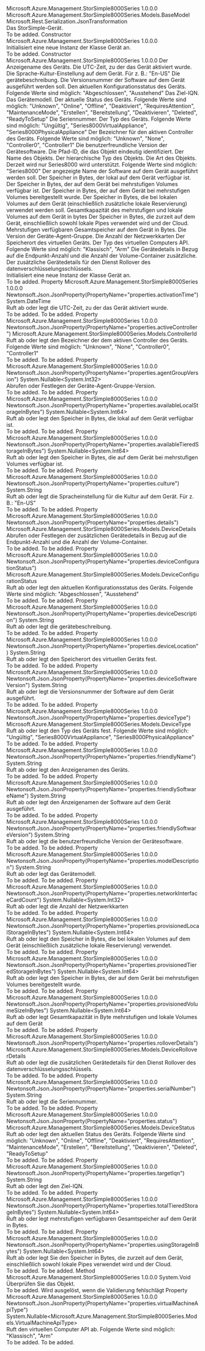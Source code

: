 <Type Name="Device" FullName="Microsoft.Azure.Management.StorSimple8000Series.Models.Device">
  <TypeSignature Language="C#" Value="public class Device : Microsoft.Azure.Management.StorSimple8000Series.Models.BaseModel" />
  <TypeSignature Language="ILAsm" Value=".class public auto ansi beforefieldinit Device extends Microsoft.Azure.Management.StorSimple8000Series.Models.BaseModel" />
  <TypeSignature Language="DocId" Value="T:Microsoft.Azure.Management.StorSimple8000Series.Models.Device" />
  <TypeSignature Language="VB.NET" Value="Public Class Device&#xA;Inherits BaseModel" />
  <TypeSignature Language="F#" Value="type Device = class&#xA;    inherit BaseModel" />
  <AssemblyInfo>
    <AssemblyName>Microsoft.Azure.Management.StorSimple8000Series</AssemblyName>
    <AssemblyVersion>1.0.0.0</AssemblyVersion>
  </AssemblyInfo>
  <Base>
    <BaseTypeName>Microsoft.Azure.Management.StorSimple8000Series.Models.BaseModel</BaseTypeName>
  </Base>
  <Interfaces />
  <Attributes>
    <Attribute>
      <AttributeName>Microsoft.Rest.Serialization.JsonTransformation</AttributeName>
    </Attribute>
  </Attributes>
  <Docs>
    <summary>
            Das StorSimple-Gerät.
            </summary>
    <remarks>To be added.</remarks>
  </Docs>
  <Members>
    <Member MemberName=".ctor">
      <MemberSignature Language="C#" Value="public Device ();" />
      <MemberSignature Language="ILAsm" Value=".method public hidebysig specialname rtspecialname instance void .ctor() cil managed" />
      <MemberSignature Language="DocId" Value="M:Microsoft.Azure.Management.StorSimple8000Series.Models.Device.#ctor" />
      <MemberSignature Language="VB.NET" Value="Public Sub New ()" />
      <MemberType>Constructor</MemberType>
      <AssemblyInfo>
        <AssemblyName>Microsoft.Azure.Management.StorSimple8000Series</AssemblyName>
        <AssemblyVersion>1.0.0.0</AssemblyVersion>
      </AssemblyInfo>
      <Parameters />
      <Docs>
        <summary>
            Initialisiert eine neue Instanz der Klasse Gerät an.
            </summary>
        <remarks>To be added.</remarks>
      </Docs>
    </Member>
    <Member MemberName=".ctor">
      <MemberSignature Language="C#" Value="public Device (string friendlyName, DateTime activationTime, string culture, string deviceDescription, string deviceSoftwareVersion, Microsoft.Azure.Management.StorSimple8000Series.Models.DeviceConfigurationStatus deviceConfigurationStatus, string targetIqn, string modelDescription, Microsoft.Azure.Management.StorSimple8000Series.Models.DeviceStatus status, string serialNumber, Microsoft.Azure.Management.StorSimple8000Series.Models.DeviceType deviceType, Microsoft.Azure.Management.StorSimple8000Series.Models.ControllerId activeController, string friendlySoftwareVersion, string id = null, string name = null, string type = null, Nullable&lt;Microsoft.Azure.Management.StorSimple8000Series.Models.Kind&gt; kind = null, string friendlySoftwareName = null, Nullable&lt;long&gt; availableLocalStorageInBytes = null, Nullable&lt;long&gt; availableTieredStorageInBytes = null, Nullable&lt;long&gt; provisionedTieredStorageInBytes = null, Nullable&lt;long&gt; provisionedLocalStorageInBytes = null, Nullable&lt;long&gt; provisionedVolumeSizeInBytes = null, Nullable&lt;long&gt; usingStorageInBytes = null, Nullable&lt;long&gt; totalTieredStorageInBytes = null, Nullable&lt;int&gt; agentGroupVersion = null, Nullable&lt;int&gt; networkInterfaceCardCount = null, string deviceLocation = null, Nullable&lt;Microsoft.Azure.Management.StorSimple8000Series.Models.VirtualMachineApiType&gt; virtualMachineApiType = null, Microsoft.Azure.Management.StorSimple8000Series.Models.DeviceDetails details = null, Microsoft.Azure.Management.StorSimple8000Series.Models.DeviceRolloverDetails rolloverDetails = null);" />
      <MemberSignature Language="ILAsm" Value=".method public hidebysig specialname rtspecialname instance void .ctor(string friendlyName, valuetype System.DateTime activationTime, string culture, string deviceDescription, string deviceSoftwareVersion, valuetype Microsoft.Azure.Management.StorSimple8000Series.Models.DeviceConfigurationStatus deviceConfigurationStatus, string targetIqn, string modelDescription, valuetype Microsoft.Azure.Management.StorSimple8000Series.Models.DeviceStatus status, string serialNumber, valuetype Microsoft.Azure.Management.StorSimple8000Series.Models.DeviceType deviceType, valuetype Microsoft.Azure.Management.StorSimple8000Series.Models.ControllerId activeController, string friendlySoftwareVersion, string id, string name, string type, valuetype System.Nullable`1&lt;valuetype Microsoft.Azure.Management.StorSimple8000Series.Models.Kind&gt; kind, string friendlySoftwareName, valuetype System.Nullable`1&lt;int64&gt; availableLocalStorageInBytes, valuetype System.Nullable`1&lt;int64&gt; availableTieredStorageInBytes, valuetype System.Nullable`1&lt;int64&gt; provisionedTieredStorageInBytes, valuetype System.Nullable`1&lt;int64&gt; provisionedLocalStorageInBytes, valuetype System.Nullable`1&lt;int64&gt; provisionedVolumeSizeInBytes, valuetype System.Nullable`1&lt;int64&gt; usingStorageInBytes, valuetype System.Nullable`1&lt;int64&gt; totalTieredStorageInBytes, valuetype System.Nullable`1&lt;int32&gt; agentGroupVersion, valuetype System.Nullable`1&lt;int32&gt; networkInterfaceCardCount, string deviceLocation, valuetype System.Nullable`1&lt;valuetype Microsoft.Azure.Management.StorSimple8000Series.Models.VirtualMachineApiType&gt; virtualMachineApiType, class Microsoft.Azure.Management.StorSimple8000Series.Models.DeviceDetails details, class Microsoft.Azure.Management.StorSimple8000Series.Models.DeviceRolloverDetails rolloverDetails) cil managed" />
      <MemberSignature Language="DocId" Value="M:Microsoft.Azure.Management.StorSimple8000Series.Models.Device.#ctor(System.String,System.DateTime,System.String,System.String,System.String,Microsoft.Azure.Management.StorSimple8000Series.Models.DeviceConfigurationStatus,System.String,System.String,Microsoft.Azure.Management.StorSimple8000Series.Models.DeviceStatus,System.String,Microsoft.Azure.Management.StorSimple8000Series.Models.DeviceType,Microsoft.Azure.Management.StorSimple8000Series.Models.ControllerId,System.String,System.String,System.String,System.String,System.Nullable{Microsoft.Azure.Management.StorSimple8000Series.Models.Kind},System.String,System.Nullable{System.Int64},System.Nullable{System.Int64},System.Nullable{System.Int64},System.Nullable{System.Int64},System.Nullable{System.Int64},System.Nullable{System.Int64},System.Nullable{System.Int64},System.Nullable{System.Int32},System.Nullable{System.Int32},System.String,System.Nullable{Microsoft.Azure.Management.StorSimple8000Series.Models.VirtualMachineApiType},Microsoft.Azure.Management.StorSimple8000Series.Models.DeviceDetails,Microsoft.Azure.Management.StorSimple8000Series.Models.DeviceRolloverDetails)" />
      <MemberSignature Language="F#" Value="new Microsoft.Azure.Management.StorSimple8000Series.Models.Device : string * DateTime * string * string * string * Microsoft.Azure.Management.StorSimple8000Series.Models.DeviceConfigurationStatus * string * string * Microsoft.Azure.Management.StorSimple8000Series.Models.DeviceStatus * string * Microsoft.Azure.Management.StorSimple8000Series.Models.DeviceType * Microsoft.Azure.Management.StorSimple8000Series.Models.ControllerId * string * string * string * string * Nullable&lt;Microsoft.Azure.Management.StorSimple8000Series.Models.Kind&gt; * string * Nullable&lt;int64&gt; * Nullable&lt;int64&gt; * Nullable&lt;int64&gt; * Nullable&lt;int64&gt; * Nullable&lt;int64&gt; * Nullable&lt;int64&gt; * Nullable&lt;int64&gt; * Nullable&lt;int&gt; * Nullable&lt;int&gt; * string * Nullable&lt;Microsoft.Azure.Management.StorSimple8000Series.Models.VirtualMachineApiType&gt; * Microsoft.Azure.Management.StorSimple8000Series.Models.DeviceDetails * Microsoft.Azure.Management.StorSimple8000Series.Models.DeviceRolloverDetails -&gt; Microsoft.Azure.Management.StorSimple8000Series.Models.Device" Usage="new Microsoft.Azure.Management.StorSimple8000Series.Models.Device (friendlyName, activationTime, culture, deviceDescription, deviceSoftwareVersion, deviceConfigurationStatus, targetIqn, modelDescription, status, serialNumber, deviceType, activeController, friendlySoftwareVersion, id, name, type, kind, friendlySoftwareName, availableLocalStorageInBytes, availableTieredStorageInBytes, provisionedTieredStorageInBytes, provisionedLocalStorageInBytes, provisionedVolumeSizeInBytes, usingStorageInBytes, totalTieredStorageInBytes, agentGroupVersion, networkInterfaceCardCount, deviceLocation, virtualMachineApiType, details, rolloverDetails)" />
      <MemberType>Constructor</MemberType>
      <AssemblyInfo>
        <AssemblyName>Microsoft.Azure.Management.StorSimple8000Series</AssemblyName>
        <AssemblyVersion>1.0.0.0</AssemblyVersion>
      </AssemblyInfo>
      <Parameters>
        <Parameter Name="friendlyName" Type="System.String" />
        <Parameter Name="activationTime" Type="System.DateTime" />
        <Parameter Name="culture" Type="System.String" />
        <Parameter Name="deviceDescription" Type="System.String" />
        <Parameter Name="deviceSoftwareVersion" Type="System.String" />
        <Parameter Name="deviceConfigurationStatus" Type="Microsoft.Azure.Management.StorSimple8000Series.Models.DeviceConfigurationStatus" />
        <Parameter Name="targetIqn" Type="System.String" />
        <Parameter Name="modelDescription" Type="System.String" />
        <Parameter Name="status" Type="Microsoft.Azure.Management.StorSimple8000Series.Models.DeviceStatus" />
        <Parameter Name="serialNumber" Type="System.String" />
        <Parameter Name="deviceType" Type="Microsoft.Azure.Management.StorSimple8000Series.Models.DeviceType" />
        <Parameter Name="activeController" Type="Microsoft.Azure.Management.StorSimple8000Series.Models.ControllerId" />
        <Parameter Name="friendlySoftwareVersion" Type="System.String" />
        <Parameter Name="id" Type="System.String" />
        <Parameter Name="name" Type="System.String" />
        <Parameter Name="type" Type="System.String" />
        <Parameter Name="kind" Type="System.Nullable&lt;Microsoft.Azure.Management.StorSimple8000Series.Models.Kind&gt;" />
        <Parameter Name="friendlySoftwareName" Type="System.String" />
        <Parameter Name="availableLocalStorageInBytes" Type="System.Nullable&lt;System.Int64&gt;" />
        <Parameter Name="availableTieredStorageInBytes" Type="System.Nullable&lt;System.Int64&gt;" />
        <Parameter Name="provisionedTieredStorageInBytes" Type="System.Nullable&lt;System.Int64&gt;" />
        <Parameter Name="provisionedLocalStorageInBytes" Type="System.Nullable&lt;System.Int64&gt;" />
        <Parameter Name="provisionedVolumeSizeInBytes" Type="System.Nullable&lt;System.Int64&gt;" />
        <Parameter Name="usingStorageInBytes" Type="System.Nullable&lt;System.Int64&gt;" />
        <Parameter Name="totalTieredStorageInBytes" Type="System.Nullable&lt;System.Int64&gt;" />
        <Parameter Name="agentGroupVersion" Type="System.Nullable&lt;System.Int32&gt;" />
        <Parameter Name="networkInterfaceCardCount" Type="System.Nullable&lt;System.Int32&gt;" />
        <Parameter Name="deviceLocation" Type="System.String" />
        <Parameter Name="virtualMachineApiType" Type="System.Nullable&lt;Microsoft.Azure.Management.StorSimple8000Series.Models.VirtualMachineApiType&gt;" />
        <Parameter Name="details" Type="Microsoft.Azure.Management.StorSimple8000Series.Models.DeviceDetails" />
        <Parameter Name="rolloverDetails" Type="Microsoft.Azure.Management.StorSimple8000Series.Models.DeviceRolloverDetails" />
      </Parameters>
      <Docs>
        <param name="friendlyName">Der Anzeigename des Geräts.</param>
        <param name="activationTime">Die UTC-Zeit, zu der das Gerät aktiviert wurde.</param>
        <param name="culture">Die Sprache-Kultur-Einstellung auf dem Gerät.
            Für z. B.: "En-US"</param>
        <param name="deviceDescription">Die gerätebeschreibung.</param>
        <param name="deviceSoftwareVersion">Die Versionsnummer der Software auf dem Gerät ausgeführt werden soll.</param>
        <param name="deviceConfigurationStatus">Den aktuellen Konfigurationsstatus des Geräts. Folgende Werte sind möglich: "Abgeschlossen", "Ausstehend"</param>
        <param name="targetIqn">Das Ziel-IQN.</param>
        <param name="modelDescription">Das Gerätemodell.</param>
        <param name="status">Der aktuelle Status des Geräts. Folgende Werte sind möglich: "Unknown", "Online", "Offline", "Deaktiviert", "RequiresAttention", "MaintenanceMode", "Erstellen", "Bereitstellung", "Deaktivieren", "Deleted", "ReadyToSetup"</param>
        <param name="serialNumber">Die Seriennummer.</param>
        <param name="deviceType">Der Typ des Geräts. Folgende Werte sind möglich: "Ungültig", "Series8000VirtualAppliance", "Series8000PhysicalAppliance"</param>
        <param name="activeController">Der Bezeichner für den aktiven Controller des Geräts. Folgende Werte sind möglich: "Unknown", "None", "Controller0", "Controller1"</param>
        <param name="friendlySoftwareVersion">Die benutzerfreundliche Version der Gerätesoftware.</param>
        <param name="id">Die Pfad-ID, die das Objekt eindeutig identifiziert.</param>
        <param name="name">Der Name des Objekts.</param>
        <param name="type">Der hierarchische Typ des Objekts.</param>
        <param name="kind">Die Art des Objekts. Derzeit wird nur Series8000 wird unterstützt. Folgende Werte sind möglich: "Series8000"</param>
        <param name="friendlySoftwareName">Der angezeigte Name der Software auf dem Gerät ausgeführt werden soll.</param>
        <param name="availableLocalStorageInBytes">Der Speicher in Bytes, der lokal auf dem Gerät verfügbar ist.</param>
        <param name="availableTieredStorageInBytes">Der Speicher in Bytes, der auf dem Gerät bei mehrstufigen Volumes verfügbar ist.</param>
        <param name="provisionedTieredStorageInBytes">Der Speicher in Bytes, der auf dem Gerät bei mehrstufigen Volumes bereitgestellt wurde.</param>
        <param name="provisionedLocalStorageInBytes">Der Speicher in Bytes, die bei lokalen Volumes auf dem Gerät (einschließlich zusätzliche lokale Reservierung) verwendet werden soll.</param>
        <param name="provisionedVolumeSizeInBytes">Gesamtkapazität des mehrstufigen und lokale Volumes auf dem Gerät in bytes</param>
        <param name="usingStorageInBytes">Der Speicher in Bytes, die zurzeit auf dem Gerät, einschließlich sowohl lokale Pipes verwendet wird und der Cloud.</param>
        <param name="totalTieredStorageInBytes">Mehrstufigen verfügbaren Gesamtspeicher auf dem Gerät in Bytes.</param>
        <param name="agentGroupVersion">Die Version der Geräte-Agent-Gruppe.</param>
        <param name="networkInterfaceCardCount">Die Anzahl der Netzwerkkarten</param>
        <param name="deviceLocation">Der Speicherort des virtuellen Geräts.</param>
        <param name="virtualMachineApiType">Der Typ des virtuellen Computers API.
            Folgende Werte sind möglich: "Klassisch", "Arm"</param>
        <param name="details">Die Gerätedetails in Bezug auf die Endpunkt-Anzahl und die Anzahl der Volume-Container zusätzliche.</param>
        <param name="rolloverDetails">Der zusätzliche Gerätedetails für den Dienst Rollover des datenverschlüsselungsschlüssels.</param>
        <summary>
            Initialisiert eine neue Instanz der Klasse Gerät an.
            </summary>
        <remarks>To be added.</remarks>
      </Docs>
    </Member>
    <Member MemberName="ActivationTime">
      <MemberSignature Language="C#" Value="public DateTime ActivationTime { get; set; }" />
      <MemberSignature Language="ILAsm" Value=".property instance valuetype System.DateTime ActivationTime" />
      <MemberSignature Language="DocId" Value="P:Microsoft.Azure.Management.StorSimple8000Series.Models.Device.ActivationTime" />
      <MemberSignature Language="VB.NET" Value="Public Property ActivationTime As DateTime" />
      <MemberSignature Language="F#" Value="member this.ActivationTime : DateTime with get, set" Usage="Microsoft.Azure.Management.StorSimple8000Series.Models.Device.ActivationTime" />
      <MemberType>Property</MemberType>
      <AssemblyInfo>
        <AssemblyName>Microsoft.Azure.Management.StorSimple8000Series</AssemblyName>
        <AssemblyVersion>1.0.0.0</AssemblyVersion>
      </AssemblyInfo>
      <Attributes>
        <Attribute>
          <AttributeName>Newtonsoft.Json.JsonProperty(PropertyName="properties.activationTime")</AttributeName>
        </Attribute>
      </Attributes>
      <ReturnValue>
        <ReturnType>System.DateTime</ReturnType>
      </ReturnValue>
      <Docs>
        <summary>
            Ruft ab oder legt die UTC-Zeit, zu der das Gerät aktiviert wurde.
            </summary>
        <value>To be added.</value>
        <remarks>To be added.</remarks>
      </Docs>
    </Member>
    <Member MemberName="ActiveController">
      <MemberSignature Language="C#" Value="public Microsoft.Azure.Management.StorSimple8000Series.Models.ControllerId ActiveController { get; set; }" />
      <MemberSignature Language="ILAsm" Value=".property instance valuetype Microsoft.Azure.Management.StorSimple8000Series.Models.ControllerId ActiveController" />
      <MemberSignature Language="DocId" Value="P:Microsoft.Azure.Management.StorSimple8000Series.Models.Device.ActiveController" />
      <MemberSignature Language="VB.NET" Value="Public Property ActiveController As ControllerId" />
      <MemberSignature Language="F#" Value="member this.ActiveController : Microsoft.Azure.Management.StorSimple8000Series.Models.ControllerId with get, set" Usage="Microsoft.Azure.Management.StorSimple8000Series.Models.Device.ActiveController" />
      <MemberType>Property</MemberType>
      <AssemblyInfo>
        <AssemblyName>Microsoft.Azure.Management.StorSimple8000Series</AssemblyName>
        <AssemblyVersion>1.0.0.0</AssemblyVersion>
      </AssemblyInfo>
      <Attributes>
        <Attribute>
          <AttributeName>Newtonsoft.Json.JsonProperty(PropertyName="properties.activeController")</AttributeName>
        </Attribute>
      </Attributes>
      <ReturnValue>
        <ReturnType>Microsoft.Azure.Management.StorSimple8000Series.Models.ControllerId</ReturnType>
      </ReturnValue>
      <Docs>
        <summary>
            Ruft ab oder legt den Bezeichner der dem aktiven Controller des Geräts.
            Folgende Werte sind möglich: "Unknown", "None", "Controller0", "Controller1"
            </summary>
        <value>To be added.</value>
        <remarks>To be added.</remarks>
      </Docs>
    </Member>
    <Member MemberName="AgentGroupVersion">
      <MemberSignature Language="C#" Value="public Nullable&lt;int&gt; AgentGroupVersion { get; set; }" />
      <MemberSignature Language="ILAsm" Value=".property instance valuetype System.Nullable`1&lt;int32&gt; AgentGroupVersion" />
      <MemberSignature Language="DocId" Value="P:Microsoft.Azure.Management.StorSimple8000Series.Models.Device.AgentGroupVersion" />
      <MemberSignature Language="VB.NET" Value="Public Property AgentGroupVersion As Nullable(Of Integer)" />
      <MemberSignature Language="F#" Value="member this.AgentGroupVersion : Nullable&lt;int&gt; with get, set" Usage="Microsoft.Azure.Management.StorSimple8000Series.Models.Device.AgentGroupVersion" />
      <MemberType>Property</MemberType>
      <AssemblyInfo>
        <AssemblyName>Microsoft.Azure.Management.StorSimple8000Series</AssemblyName>
        <AssemblyVersion>1.0.0.0</AssemblyVersion>
      </AssemblyInfo>
      <Attributes>
        <Attribute>
          <AttributeName>Newtonsoft.Json.JsonProperty(PropertyName="properties.agentGroupVersion")</AttributeName>
        </Attribute>
      </Attributes>
      <ReturnValue>
        <ReturnType>System.Nullable&lt;System.Int32&gt;</ReturnType>
      </ReturnValue>
      <Docs>
        <summary>
            Abrufen oder Festlegen der Geräte-Agent-Gruppe-Version.
            </summary>
        <value>To be added.</value>
        <remarks>To be added.</remarks>
      </Docs>
    </Member>
    <Member MemberName="AvailableLocalStorageInBytes">
      <MemberSignature Language="C#" Value="public Nullable&lt;long&gt; AvailableLocalStorageInBytes { get; set; }" />
      <MemberSignature Language="ILAsm" Value=".property instance valuetype System.Nullable`1&lt;int64&gt; AvailableLocalStorageInBytes" />
      <MemberSignature Language="DocId" Value="P:Microsoft.Azure.Management.StorSimple8000Series.Models.Device.AvailableLocalStorageInBytes" />
      <MemberSignature Language="VB.NET" Value="Public Property AvailableLocalStorageInBytes As Nullable(Of Long)" />
      <MemberSignature Language="F#" Value="member this.AvailableLocalStorageInBytes : Nullable&lt;int64&gt; with get, set" Usage="Microsoft.Azure.Management.StorSimple8000Series.Models.Device.AvailableLocalStorageInBytes" />
      <MemberType>Property</MemberType>
      <AssemblyInfo>
        <AssemblyName>Microsoft.Azure.Management.StorSimple8000Series</AssemblyName>
        <AssemblyVersion>1.0.0.0</AssemblyVersion>
      </AssemblyInfo>
      <Attributes>
        <Attribute>
          <AttributeName>Newtonsoft.Json.JsonProperty(PropertyName="properties.availableLocalStorageInBytes")</AttributeName>
        </Attribute>
      </Attributes>
      <ReturnValue>
        <ReturnType>System.Nullable&lt;System.Int64&gt;</ReturnType>
      </ReturnValue>
      <Docs>
        <summary>
            Ruft ab oder legt den Speicher in Bytes, die lokal auf dem Gerät verfügbar ist.
            </summary>
        <value>To be added.</value>
        <remarks>To be added.</remarks>
      </Docs>
    </Member>
    <Member MemberName="AvailableTieredStorageInBytes">
      <MemberSignature Language="C#" Value="public Nullable&lt;long&gt; AvailableTieredStorageInBytes { get; set; }" />
      <MemberSignature Language="ILAsm" Value=".property instance valuetype System.Nullable`1&lt;int64&gt; AvailableTieredStorageInBytes" />
      <MemberSignature Language="DocId" Value="P:Microsoft.Azure.Management.StorSimple8000Series.Models.Device.AvailableTieredStorageInBytes" />
      <MemberSignature Language="VB.NET" Value="Public Property AvailableTieredStorageInBytes As Nullable(Of Long)" />
      <MemberSignature Language="F#" Value="member this.AvailableTieredStorageInBytes : Nullable&lt;int64&gt; with get, set" Usage="Microsoft.Azure.Management.StorSimple8000Series.Models.Device.AvailableTieredStorageInBytes" />
      <MemberType>Property</MemberType>
      <AssemblyInfo>
        <AssemblyName>Microsoft.Azure.Management.StorSimple8000Series</AssemblyName>
        <AssemblyVersion>1.0.0.0</AssemblyVersion>
      </AssemblyInfo>
      <Attributes>
        <Attribute>
          <AttributeName>Newtonsoft.Json.JsonProperty(PropertyName="properties.availableTieredStorageInBytes")</AttributeName>
        </Attribute>
      </Attributes>
      <ReturnValue>
        <ReturnType>System.Nullable&lt;System.Int64&gt;</ReturnType>
      </ReturnValue>
      <Docs>
        <summary>
            Ruft ab oder legt den Speicher in Bytes, die auf dem Gerät bei mehrstufigen Volumes verfügbar ist.
            </summary>
        <value>To be added.</value>
        <remarks>To be added.</remarks>
      </Docs>
    </Member>
    <Member MemberName="Culture">
      <MemberSignature Language="C#" Value="public string Culture { get; set; }" />
      <MemberSignature Language="ILAsm" Value=".property instance string Culture" />
      <MemberSignature Language="DocId" Value="P:Microsoft.Azure.Management.StorSimple8000Series.Models.Device.Culture" />
      <MemberSignature Language="VB.NET" Value="Public Property Culture As String" />
      <MemberSignature Language="F#" Value="member this.Culture : string with get, set" Usage="Microsoft.Azure.Management.StorSimple8000Series.Models.Device.Culture" />
      <MemberType>Property</MemberType>
      <AssemblyInfo>
        <AssemblyName>Microsoft.Azure.Management.StorSimple8000Series</AssemblyName>
        <AssemblyVersion>1.0.0.0</AssemblyVersion>
      </AssemblyInfo>
      <Attributes>
        <Attribute>
          <AttributeName>Newtonsoft.Json.JsonProperty(PropertyName="properties.culture")</AttributeName>
        </Attribute>
      </Attributes>
      <ReturnValue>
        <ReturnType>System.String</ReturnType>
      </ReturnValue>
      <Docs>
        <summary>
            Ruft ab oder legt die Spracheinstellung für die Kultur auf dem Gerät. Für z. B.: "En-US"
            </summary>
        <value>To be added.</value>
        <remarks>To be added.</remarks>
      </Docs>
    </Member>
    <Member MemberName="Details">
      <MemberSignature Language="C#" Value="public Microsoft.Azure.Management.StorSimple8000Series.Models.DeviceDetails Details { get; set; }" />
      <MemberSignature Language="ILAsm" Value=".property instance class Microsoft.Azure.Management.StorSimple8000Series.Models.DeviceDetails Details" />
      <MemberSignature Language="DocId" Value="P:Microsoft.Azure.Management.StorSimple8000Series.Models.Device.Details" />
      <MemberSignature Language="VB.NET" Value="Public Property Details As DeviceDetails" />
      <MemberSignature Language="F#" Value="member this.Details : Microsoft.Azure.Management.StorSimple8000Series.Models.DeviceDetails with get, set" Usage="Microsoft.Azure.Management.StorSimple8000Series.Models.Device.Details" />
      <MemberType>Property</MemberType>
      <AssemblyInfo>
        <AssemblyName>Microsoft.Azure.Management.StorSimple8000Series</AssemblyName>
        <AssemblyVersion>1.0.0.0</AssemblyVersion>
      </AssemblyInfo>
      <Attributes>
        <Attribute>
          <AttributeName>Newtonsoft.Json.JsonProperty(PropertyName="properties.details")</AttributeName>
        </Attribute>
      </Attributes>
      <ReturnValue>
        <ReturnType>Microsoft.Azure.Management.StorSimple8000Series.Models.DeviceDetails</ReturnType>
      </ReturnValue>
      <Docs>
        <summary>
            Abrufen oder Festlegen der zusätzlichen Gerätedetails in Bezug auf die Endpunkt-Anzahl und die Anzahl der Volume-Container.
            </summary>
        <value>To be added.</value>
        <remarks>To be added.</remarks>
      </Docs>
    </Member>
    <Member MemberName="DeviceConfigurationStatus">
      <MemberSignature Language="C#" Value="public Microsoft.Azure.Management.StorSimple8000Series.Models.DeviceConfigurationStatus DeviceConfigurationStatus { get; set; }" />
      <MemberSignature Language="ILAsm" Value=".property instance valuetype Microsoft.Azure.Management.StorSimple8000Series.Models.DeviceConfigurationStatus DeviceConfigurationStatus" />
      <MemberSignature Language="DocId" Value="P:Microsoft.Azure.Management.StorSimple8000Series.Models.Device.DeviceConfigurationStatus" />
      <MemberSignature Language="VB.NET" Value="Public Property DeviceConfigurationStatus As DeviceConfigurationStatus" />
      <MemberSignature Language="F#" Value="member this.DeviceConfigurationStatus : Microsoft.Azure.Management.StorSimple8000Series.Models.DeviceConfigurationStatus with get, set" Usage="Microsoft.Azure.Management.StorSimple8000Series.Models.Device.DeviceConfigurationStatus" />
      <MemberType>Property</MemberType>
      <AssemblyInfo>
        <AssemblyName>Microsoft.Azure.Management.StorSimple8000Series</AssemblyName>
        <AssemblyVersion>1.0.0.0</AssemblyVersion>
      </AssemblyInfo>
      <Attributes>
        <Attribute>
          <AttributeName>Newtonsoft.Json.JsonProperty(PropertyName="properties.deviceConfigurationStatus")</AttributeName>
        </Attribute>
      </Attributes>
      <ReturnValue>
        <ReturnType>Microsoft.Azure.Management.StorSimple8000Series.Models.DeviceConfigurationStatus</ReturnType>
      </ReturnValue>
      <Docs>
        <summary>
            Ruft ab oder legt den aktuellen Konfigurationsstatus des Geräts.
            Folgende Werte sind möglich: "Abgeschlossen", "Ausstehend"
            </summary>
        <value>To be added.</value>
        <remarks>To be added.</remarks>
      </Docs>
    </Member>
    <Member MemberName="DeviceDescription">
      <MemberSignature Language="C#" Value="public string DeviceDescription { get; set; }" />
      <MemberSignature Language="ILAsm" Value=".property instance string DeviceDescription" />
      <MemberSignature Language="DocId" Value="P:Microsoft.Azure.Management.StorSimple8000Series.Models.Device.DeviceDescription" />
      <MemberSignature Language="VB.NET" Value="Public Property DeviceDescription As String" />
      <MemberSignature Language="F#" Value="member this.DeviceDescription : string with get, set" Usage="Microsoft.Azure.Management.StorSimple8000Series.Models.Device.DeviceDescription" />
      <MemberType>Property</MemberType>
      <AssemblyInfo>
        <AssemblyName>Microsoft.Azure.Management.StorSimple8000Series</AssemblyName>
        <AssemblyVersion>1.0.0.0</AssemblyVersion>
      </AssemblyInfo>
      <Attributes>
        <Attribute>
          <AttributeName>Newtonsoft.Json.JsonProperty(PropertyName="properties.deviceDescription")</AttributeName>
        </Attribute>
      </Attributes>
      <ReturnValue>
        <ReturnType>System.String</ReturnType>
      </ReturnValue>
      <Docs>
        <summary>
            Ruft ab oder legt die gerätebeschreibung.
            </summary>
        <value>To be added.</value>
        <remarks>To be added.</remarks>
      </Docs>
    </Member>
    <Member MemberName="DeviceLocation">
      <MemberSignature Language="C#" Value="public string DeviceLocation { get; set; }" />
      <MemberSignature Language="ILAsm" Value=".property instance string DeviceLocation" />
      <MemberSignature Language="DocId" Value="P:Microsoft.Azure.Management.StorSimple8000Series.Models.Device.DeviceLocation" />
      <MemberSignature Language="VB.NET" Value="Public Property DeviceLocation As String" />
      <MemberSignature Language="F#" Value="member this.DeviceLocation : string with get, set" Usage="Microsoft.Azure.Management.StorSimple8000Series.Models.Device.DeviceLocation" />
      <MemberType>Property</MemberType>
      <AssemblyInfo>
        <AssemblyName>Microsoft.Azure.Management.StorSimple8000Series</AssemblyName>
        <AssemblyVersion>1.0.0.0</AssemblyVersion>
      </AssemblyInfo>
      <Attributes>
        <Attribute>
          <AttributeName>Newtonsoft.Json.JsonProperty(PropertyName="properties.deviceLocation")</AttributeName>
        </Attribute>
      </Attributes>
      <ReturnValue>
        <ReturnType>System.String</ReturnType>
      </ReturnValue>
      <Docs>
        <summary>
            Ruft ab oder legt den Speicherort des virtuellen Geräts fest.
            </summary>
        <value>To be added.</value>
        <remarks>To be added.</remarks>
      </Docs>
    </Member>
    <Member MemberName="DeviceSoftwareVersion">
      <MemberSignature Language="C#" Value="public string DeviceSoftwareVersion { get; set; }" />
      <MemberSignature Language="ILAsm" Value=".property instance string DeviceSoftwareVersion" />
      <MemberSignature Language="DocId" Value="P:Microsoft.Azure.Management.StorSimple8000Series.Models.Device.DeviceSoftwareVersion" />
      <MemberSignature Language="VB.NET" Value="Public Property DeviceSoftwareVersion As String" />
      <MemberSignature Language="F#" Value="member this.DeviceSoftwareVersion : string with get, set" Usage="Microsoft.Azure.Management.StorSimple8000Series.Models.Device.DeviceSoftwareVersion" />
      <MemberType>Property</MemberType>
      <AssemblyInfo>
        <AssemblyName>Microsoft.Azure.Management.StorSimple8000Series</AssemblyName>
        <AssemblyVersion>1.0.0.0</AssemblyVersion>
      </AssemblyInfo>
      <Attributes>
        <Attribute>
          <AttributeName>Newtonsoft.Json.JsonProperty(PropertyName="properties.deviceSoftwareVersion")</AttributeName>
        </Attribute>
      </Attributes>
      <ReturnValue>
        <ReturnType>System.String</ReturnType>
      </ReturnValue>
      <Docs>
        <summary>
            Ruft ab oder legt die Versionsnummer der Software auf dem Gerät ausgeführt.
            </summary>
        <value>To be added.</value>
        <remarks>To be added.</remarks>
      </Docs>
    </Member>
    <Member MemberName="DeviceType">
      <MemberSignature Language="C#" Value="public Microsoft.Azure.Management.StorSimple8000Series.Models.DeviceType DeviceType { get; set; }" />
      <MemberSignature Language="ILAsm" Value=".property instance valuetype Microsoft.Azure.Management.StorSimple8000Series.Models.DeviceType DeviceType" />
      <MemberSignature Language="DocId" Value="P:Microsoft.Azure.Management.StorSimple8000Series.Models.Device.DeviceType" />
      <MemberSignature Language="VB.NET" Value="Public Property DeviceType As DeviceType" />
      <MemberSignature Language="F#" Value="member this.DeviceType : Microsoft.Azure.Management.StorSimple8000Series.Models.DeviceType with get, set" Usage="Microsoft.Azure.Management.StorSimple8000Series.Models.Device.DeviceType" />
      <MemberType>Property</MemberType>
      <AssemblyInfo>
        <AssemblyName>Microsoft.Azure.Management.StorSimple8000Series</AssemblyName>
        <AssemblyVersion>1.0.0.0</AssemblyVersion>
      </AssemblyInfo>
      <Attributes>
        <Attribute>
          <AttributeName>Newtonsoft.Json.JsonProperty(PropertyName="properties.deviceType")</AttributeName>
        </Attribute>
      </Attributes>
      <ReturnValue>
        <ReturnType>Microsoft.Azure.Management.StorSimple8000Series.Models.DeviceType</ReturnType>
      </ReturnValue>
      <Docs>
        <summary>
            Ruft ab oder legt den Typ des Geräts fest. Folgende Werte sind möglich: "Ungültig", "Series8000VirtualAppliance", "Series8000PhysicalAppliance"
            </summary>
        <value>To be added.</value>
        <remarks>To be added.</remarks>
      </Docs>
    </Member>
    <Member MemberName="FriendlyName">
      <MemberSignature Language="C#" Value="public string FriendlyName { get; set; }" />
      <MemberSignature Language="ILAsm" Value=".property instance string FriendlyName" />
      <MemberSignature Language="DocId" Value="P:Microsoft.Azure.Management.StorSimple8000Series.Models.Device.FriendlyName" />
      <MemberSignature Language="VB.NET" Value="Public Property FriendlyName As String" />
      <MemberSignature Language="F#" Value="member this.FriendlyName : string with get, set" Usage="Microsoft.Azure.Management.StorSimple8000Series.Models.Device.FriendlyName" />
      <MemberType>Property</MemberType>
      <AssemblyInfo>
        <AssemblyName>Microsoft.Azure.Management.StorSimple8000Series</AssemblyName>
        <AssemblyVersion>1.0.0.0</AssemblyVersion>
      </AssemblyInfo>
      <Attributes>
        <Attribute>
          <AttributeName>Newtonsoft.Json.JsonProperty(PropertyName="properties.friendlyName")</AttributeName>
        </Attribute>
      </Attributes>
      <ReturnValue>
        <ReturnType>System.String</ReturnType>
      </ReturnValue>
      <Docs>
        <summary>
            Ruft ab oder legt den Anzeigenamen des Geräts.
            </summary>
        <value>To be added.</value>
        <remarks>To be added.</remarks>
      </Docs>
    </Member>
    <Member MemberName="FriendlySoftwareName">
      <MemberSignature Language="C#" Value="public string FriendlySoftwareName { get; set; }" />
      <MemberSignature Language="ILAsm" Value=".property instance string FriendlySoftwareName" />
      <MemberSignature Language="DocId" Value="P:Microsoft.Azure.Management.StorSimple8000Series.Models.Device.FriendlySoftwareName" />
      <MemberSignature Language="VB.NET" Value="Public Property FriendlySoftwareName As String" />
      <MemberSignature Language="F#" Value="member this.FriendlySoftwareName : string with get, set" Usage="Microsoft.Azure.Management.StorSimple8000Series.Models.Device.FriendlySoftwareName" />
      <MemberType>Property</MemberType>
      <AssemblyInfo>
        <AssemblyName>Microsoft.Azure.Management.StorSimple8000Series</AssemblyName>
        <AssemblyVersion>1.0.0.0</AssemblyVersion>
      </AssemblyInfo>
      <Attributes>
        <Attribute>
          <AttributeName>Newtonsoft.Json.JsonProperty(PropertyName="properties.friendlySoftwareName")</AttributeName>
        </Attribute>
      </Attributes>
      <ReturnValue>
        <ReturnType>System.String</ReturnType>
      </ReturnValue>
      <Docs>
        <summary>
            Ruft ab oder legt den Anzeigenamen der Software auf dem Gerät ausgeführt.
            </summary>
        <value>To be added.</value>
        <remarks>To be added.</remarks>
      </Docs>
    </Member>
    <Member MemberName="FriendlySoftwareVersion">
      <MemberSignature Language="C#" Value="public string FriendlySoftwareVersion { get; set; }" />
      <MemberSignature Language="ILAsm" Value=".property instance string FriendlySoftwareVersion" />
      <MemberSignature Language="DocId" Value="P:Microsoft.Azure.Management.StorSimple8000Series.Models.Device.FriendlySoftwareVersion" />
      <MemberSignature Language="VB.NET" Value="Public Property FriendlySoftwareVersion As String" />
      <MemberSignature Language="F#" Value="member this.FriendlySoftwareVersion : string with get, set" Usage="Microsoft.Azure.Management.StorSimple8000Series.Models.Device.FriendlySoftwareVersion" />
      <MemberType>Property</MemberType>
      <AssemblyInfo>
        <AssemblyName>Microsoft.Azure.Management.StorSimple8000Series</AssemblyName>
        <AssemblyVersion>1.0.0.0</AssemblyVersion>
      </AssemblyInfo>
      <Attributes>
        <Attribute>
          <AttributeName>Newtonsoft.Json.JsonProperty(PropertyName="properties.friendlySoftwareVersion")</AttributeName>
        </Attribute>
      </Attributes>
      <ReturnValue>
        <ReturnType>System.String</ReturnType>
      </ReturnValue>
      <Docs>
        <summary>
            Ruft ab oder legt die benutzerfreundliche Version der Gerätesoftware.
            </summary>
        <value>To be added.</value>
        <remarks>To be added.</remarks>
      </Docs>
    </Member>
    <Member MemberName="ModelDescription">
      <MemberSignature Language="C#" Value="public string ModelDescription { get; set; }" />
      <MemberSignature Language="ILAsm" Value=".property instance string ModelDescription" />
      <MemberSignature Language="DocId" Value="P:Microsoft.Azure.Management.StorSimple8000Series.Models.Device.ModelDescription" />
      <MemberSignature Language="VB.NET" Value="Public Property ModelDescription As String" />
      <MemberSignature Language="F#" Value="member this.ModelDescription : string with get, set" Usage="Microsoft.Azure.Management.StorSimple8000Series.Models.Device.ModelDescription" />
      <MemberType>Property</MemberType>
      <AssemblyInfo>
        <AssemblyName>Microsoft.Azure.Management.StorSimple8000Series</AssemblyName>
        <AssemblyVersion>1.0.0.0</AssemblyVersion>
      </AssemblyInfo>
      <Attributes>
        <Attribute>
          <AttributeName>Newtonsoft.Json.JsonProperty(PropertyName="properties.modelDescription")</AttributeName>
        </Attribute>
      </Attributes>
      <ReturnValue>
        <ReturnType>System.String</ReturnType>
      </ReturnValue>
      <Docs>
        <summary>
            Ruft ab oder legt das Gerätemodell.
            </summary>
        <value>To be added.</value>
        <remarks>To be added.</remarks>
      </Docs>
    </Member>
    <Member MemberName="NetworkInterfaceCardCount">
      <MemberSignature Language="C#" Value="public Nullable&lt;int&gt; NetworkInterfaceCardCount { get; set; }" />
      <MemberSignature Language="ILAsm" Value=".property instance valuetype System.Nullable`1&lt;int32&gt; NetworkInterfaceCardCount" />
      <MemberSignature Language="DocId" Value="P:Microsoft.Azure.Management.StorSimple8000Series.Models.Device.NetworkInterfaceCardCount" />
      <MemberSignature Language="VB.NET" Value="Public Property NetworkInterfaceCardCount As Nullable(Of Integer)" />
      <MemberSignature Language="F#" Value="member this.NetworkInterfaceCardCount : Nullable&lt;int&gt; with get, set" Usage="Microsoft.Azure.Management.StorSimple8000Series.Models.Device.NetworkInterfaceCardCount" />
      <MemberType>Property</MemberType>
      <AssemblyInfo>
        <AssemblyName>Microsoft.Azure.Management.StorSimple8000Series</AssemblyName>
        <AssemblyVersion>1.0.0.0</AssemblyVersion>
      </AssemblyInfo>
      <Attributes>
        <Attribute>
          <AttributeName>Newtonsoft.Json.JsonProperty(PropertyName="properties.networkInterfaceCardCount")</AttributeName>
        </Attribute>
      </Attributes>
      <ReturnValue>
        <ReturnType>System.Nullable&lt;System.Int32&gt;</ReturnType>
      </ReturnValue>
      <Docs>
        <summary>
            Ruft ab oder legt die Anzahl der Netzwerkkarten
            </summary>
        <value>To be added.</value>
        <remarks>To be added.</remarks>
      </Docs>
    </Member>
    <Member MemberName="ProvisionedLocalStorageInBytes">
      <MemberSignature Language="C#" Value="public Nullable&lt;long&gt; ProvisionedLocalStorageInBytes { get; set; }" />
      <MemberSignature Language="ILAsm" Value=".property instance valuetype System.Nullable`1&lt;int64&gt; ProvisionedLocalStorageInBytes" />
      <MemberSignature Language="DocId" Value="P:Microsoft.Azure.Management.StorSimple8000Series.Models.Device.ProvisionedLocalStorageInBytes" />
      <MemberSignature Language="VB.NET" Value="Public Property ProvisionedLocalStorageInBytes As Nullable(Of Long)" />
      <MemberSignature Language="F#" Value="member this.ProvisionedLocalStorageInBytes : Nullable&lt;int64&gt; with get, set" Usage="Microsoft.Azure.Management.StorSimple8000Series.Models.Device.ProvisionedLocalStorageInBytes" />
      <MemberType>Property</MemberType>
      <AssemblyInfo>
        <AssemblyName>Microsoft.Azure.Management.StorSimple8000Series</AssemblyName>
        <AssemblyVersion>1.0.0.0</AssemblyVersion>
      </AssemblyInfo>
      <Attributes>
        <Attribute>
          <AttributeName>Newtonsoft.Json.JsonProperty(PropertyName="properties.provisionedLocalStorageInBytes")</AttributeName>
        </Attribute>
      </Attributes>
      <ReturnValue>
        <ReturnType>System.Nullable&lt;System.Int64&gt;</ReturnType>
      </ReturnValue>
      <Docs>
        <summary>
            Ruft ab oder legt den Speicher in Bytes, die bei lokalen Volumes auf dem Gerät (einschließlich zusätzliche lokale Reservierung) verwendet.
            </summary>
        <value>To be added.</value>
        <remarks>To be added.</remarks>
      </Docs>
    </Member>
    <Member MemberName="ProvisionedTieredStorageInBytes">
      <MemberSignature Language="C#" Value="public Nullable&lt;long&gt; ProvisionedTieredStorageInBytes { get; set; }" />
      <MemberSignature Language="ILAsm" Value=".property instance valuetype System.Nullable`1&lt;int64&gt; ProvisionedTieredStorageInBytes" />
      <MemberSignature Language="DocId" Value="P:Microsoft.Azure.Management.StorSimple8000Series.Models.Device.ProvisionedTieredStorageInBytes" />
      <MemberSignature Language="VB.NET" Value="Public Property ProvisionedTieredStorageInBytes As Nullable(Of Long)" />
      <MemberSignature Language="F#" Value="member this.ProvisionedTieredStorageInBytes : Nullable&lt;int64&gt; with get, set" Usage="Microsoft.Azure.Management.StorSimple8000Series.Models.Device.ProvisionedTieredStorageInBytes" />
      <MemberType>Property</MemberType>
      <AssemblyInfo>
        <AssemblyName>Microsoft.Azure.Management.StorSimple8000Series</AssemblyName>
        <AssemblyVersion>1.0.0.0</AssemblyVersion>
      </AssemblyInfo>
      <Attributes>
        <Attribute>
          <AttributeName>Newtonsoft.Json.JsonProperty(PropertyName="properties.provisionedTieredStorageInBytes")</AttributeName>
        </Attribute>
      </Attributes>
      <ReturnValue>
        <ReturnType>System.Nullable&lt;System.Int64&gt;</ReturnType>
      </ReturnValue>
      <Docs>
        <summary>
            Ruft ab oder legt den Speicher in Bytes, der auf dem Gerät bei mehrstufigen Volumes bereitgestellt wurde.
            </summary>
        <value>To be added.</value>
        <remarks>To be added.</remarks>
      </Docs>
    </Member>
    <Member MemberName="ProvisionedVolumeSizeInBytes">
      <MemberSignature Language="C#" Value="public Nullable&lt;long&gt; ProvisionedVolumeSizeInBytes { get; set; }" />
      <MemberSignature Language="ILAsm" Value=".property instance valuetype System.Nullable`1&lt;int64&gt; ProvisionedVolumeSizeInBytes" />
      <MemberSignature Language="DocId" Value="P:Microsoft.Azure.Management.StorSimple8000Series.Models.Device.ProvisionedVolumeSizeInBytes" />
      <MemberSignature Language="VB.NET" Value="Public Property ProvisionedVolumeSizeInBytes As Nullable(Of Long)" />
      <MemberSignature Language="F#" Value="member this.ProvisionedVolumeSizeInBytes : Nullable&lt;int64&gt; with get, set" Usage="Microsoft.Azure.Management.StorSimple8000Series.Models.Device.ProvisionedVolumeSizeInBytes" />
      <MemberType>Property</MemberType>
      <AssemblyInfo>
        <AssemblyName>Microsoft.Azure.Management.StorSimple8000Series</AssemblyName>
        <AssemblyVersion>1.0.0.0</AssemblyVersion>
      </AssemblyInfo>
      <Attributes>
        <Attribute>
          <AttributeName>Newtonsoft.Json.JsonProperty(PropertyName="properties.provisionedVolumeSizeInBytes")</AttributeName>
        </Attribute>
      </Attributes>
      <ReturnValue>
        <ReturnType>System.Nullable&lt;System.Int64&gt;</ReturnType>
      </ReturnValue>
      <Docs>
        <summary>
            Ruft ab oder legt Gesamtkapazität in Byte mehrstufigen und lokale Volumes auf dem Gerät
            </summary>
        <value>To be added.</value>
        <remarks>To be added.</remarks>
      </Docs>
    </Member>
    <Member MemberName="RolloverDetails">
      <MemberSignature Language="C#" Value="public Microsoft.Azure.Management.StorSimple8000Series.Models.DeviceRolloverDetails RolloverDetails { get; set; }" />
      <MemberSignature Language="ILAsm" Value=".property instance class Microsoft.Azure.Management.StorSimple8000Series.Models.DeviceRolloverDetails RolloverDetails" />
      <MemberSignature Language="DocId" Value="P:Microsoft.Azure.Management.StorSimple8000Series.Models.Device.RolloverDetails" />
      <MemberSignature Language="VB.NET" Value="Public Property RolloverDetails As DeviceRolloverDetails" />
      <MemberSignature Language="F#" Value="member this.RolloverDetails : Microsoft.Azure.Management.StorSimple8000Series.Models.DeviceRolloverDetails with get, set" Usage="Microsoft.Azure.Management.StorSimple8000Series.Models.Device.RolloverDetails" />
      <MemberType>Property</MemberType>
      <AssemblyInfo>
        <AssemblyName>Microsoft.Azure.Management.StorSimple8000Series</AssemblyName>
        <AssemblyVersion>1.0.0.0</AssemblyVersion>
      </AssemblyInfo>
      <Attributes>
        <Attribute>
          <AttributeName>Newtonsoft.Json.JsonProperty(PropertyName="properties.rolloverDetails")</AttributeName>
        </Attribute>
      </Attributes>
      <ReturnValue>
        <ReturnType>Microsoft.Azure.Management.StorSimple8000Series.Models.DeviceRolloverDetails</ReturnType>
      </ReturnValue>
      <Docs>
        <summary>
            Ruft ab oder legt die zusätzlichen Gerätedetails für den Dienst Rollover des datenverschlüsselungsschlüssels.
            </summary>
        <value>To be added.</value>
        <remarks>To be added.</remarks>
      </Docs>
    </Member>
    <Member MemberName="SerialNumber">
      <MemberSignature Language="C#" Value="public string SerialNumber { get; set; }" />
      <MemberSignature Language="ILAsm" Value=".property instance string SerialNumber" />
      <MemberSignature Language="DocId" Value="P:Microsoft.Azure.Management.StorSimple8000Series.Models.Device.SerialNumber" />
      <MemberSignature Language="VB.NET" Value="Public Property SerialNumber As String" />
      <MemberSignature Language="F#" Value="member this.SerialNumber : string with get, set" Usage="Microsoft.Azure.Management.StorSimple8000Series.Models.Device.SerialNumber" />
      <MemberType>Property</MemberType>
      <AssemblyInfo>
        <AssemblyName>Microsoft.Azure.Management.StorSimple8000Series</AssemblyName>
        <AssemblyVersion>1.0.0.0</AssemblyVersion>
      </AssemblyInfo>
      <Attributes>
        <Attribute>
          <AttributeName>Newtonsoft.Json.JsonProperty(PropertyName="properties.serialNumber")</AttributeName>
        </Attribute>
      </Attributes>
      <ReturnValue>
        <ReturnType>System.String</ReturnType>
      </ReturnValue>
      <Docs>
        <summary>
            Ruft ab oder legt die Seriennummer.
            </summary>
        <value>To be added.</value>
        <remarks>To be added.</remarks>
      </Docs>
    </Member>
    <Member MemberName="Status">
      <MemberSignature Language="C#" Value="public Microsoft.Azure.Management.StorSimple8000Series.Models.DeviceStatus Status { get; set; }" />
      <MemberSignature Language="ILAsm" Value=".property instance valuetype Microsoft.Azure.Management.StorSimple8000Series.Models.DeviceStatus Status" />
      <MemberSignature Language="DocId" Value="P:Microsoft.Azure.Management.StorSimple8000Series.Models.Device.Status" />
      <MemberSignature Language="VB.NET" Value="Public Property Status As DeviceStatus" />
      <MemberSignature Language="F#" Value="member this.Status : Microsoft.Azure.Management.StorSimple8000Series.Models.DeviceStatus with get, set" Usage="Microsoft.Azure.Management.StorSimple8000Series.Models.Device.Status" />
      <MemberType>Property</MemberType>
      <AssemblyInfo>
        <AssemblyName>Microsoft.Azure.Management.StorSimple8000Series</AssemblyName>
        <AssemblyVersion>1.0.0.0</AssemblyVersion>
      </AssemblyInfo>
      <Attributes>
        <Attribute>
          <AttributeName>Newtonsoft.Json.JsonProperty(PropertyName="properties.status")</AttributeName>
        </Attribute>
      </Attributes>
      <ReturnValue>
        <ReturnType>Microsoft.Azure.Management.StorSimple8000Series.Models.DeviceStatus</ReturnType>
      </ReturnValue>
      <Docs>
        <summary>
            Ruft ab oder legt den aktuellen Status des Geräts. Folgende Werte sind möglich: "Unknown", "Online", "Offline", "Deaktiviert", "RequiresAttention", "MaintenanceMode", "Erstellen", "Bereitstellung", "Deaktivieren", "Deleted", "ReadyToSetup"
            </summary>
        <value>To be added.</value>
        <remarks>To be added.</remarks>
      </Docs>
    </Member>
    <Member MemberName="TargetIqn">
      <MemberSignature Language="C#" Value="public string TargetIqn { get; set; }" />
      <MemberSignature Language="ILAsm" Value=".property instance string TargetIqn" />
      <MemberSignature Language="DocId" Value="P:Microsoft.Azure.Management.StorSimple8000Series.Models.Device.TargetIqn" />
      <MemberSignature Language="VB.NET" Value="Public Property TargetIqn As String" />
      <MemberSignature Language="F#" Value="member this.TargetIqn : string with get, set" Usage="Microsoft.Azure.Management.StorSimple8000Series.Models.Device.TargetIqn" />
      <MemberType>Property</MemberType>
      <AssemblyInfo>
        <AssemblyName>Microsoft.Azure.Management.StorSimple8000Series</AssemblyName>
        <AssemblyVersion>1.0.0.0</AssemblyVersion>
      </AssemblyInfo>
      <Attributes>
        <Attribute>
          <AttributeName>Newtonsoft.Json.JsonProperty(PropertyName="properties.targetIqn")</AttributeName>
        </Attribute>
      </Attributes>
      <ReturnValue>
        <ReturnType>System.String</ReturnType>
      </ReturnValue>
      <Docs>
        <summary>
            Ruft ab oder legt den Ziel-IQN.
            </summary>
        <value>To be added.</value>
        <remarks>To be added.</remarks>
      </Docs>
    </Member>
    <Member MemberName="TotalTieredStorageInBytes">
      <MemberSignature Language="C#" Value="public Nullable&lt;long&gt; TotalTieredStorageInBytes { get; set; }" />
      <MemberSignature Language="ILAsm" Value=".property instance valuetype System.Nullable`1&lt;int64&gt; TotalTieredStorageInBytes" />
      <MemberSignature Language="DocId" Value="P:Microsoft.Azure.Management.StorSimple8000Series.Models.Device.TotalTieredStorageInBytes" />
      <MemberSignature Language="VB.NET" Value="Public Property TotalTieredStorageInBytes As Nullable(Of Long)" />
      <MemberSignature Language="F#" Value="member this.TotalTieredStorageInBytes : Nullable&lt;int64&gt; with get, set" Usage="Microsoft.Azure.Management.StorSimple8000Series.Models.Device.TotalTieredStorageInBytes" />
      <MemberType>Property</MemberType>
      <AssemblyInfo>
        <AssemblyName>Microsoft.Azure.Management.StorSimple8000Series</AssemblyName>
        <AssemblyVersion>1.0.0.0</AssemblyVersion>
      </AssemblyInfo>
      <Attributes>
        <Attribute>
          <AttributeName>Newtonsoft.Json.JsonProperty(PropertyName="properties.totalTieredStorageInBytes")</AttributeName>
        </Attribute>
      </Attributes>
      <ReturnValue>
        <ReturnType>System.Nullable&lt;System.Int64&gt;</ReturnType>
      </ReturnValue>
      <Docs>
        <summary>
            Ruft ab oder legt mehrstufigen verfügbaren Gesamtspeicher auf dem Gerät in Bytes.
            </summary>
        <value>To be added.</value>
        <remarks>To be added.</remarks>
      </Docs>
    </Member>
    <Member MemberName="UsingStorageInBytes">
      <MemberSignature Language="C#" Value="public Nullable&lt;long&gt; UsingStorageInBytes { get; set; }" />
      <MemberSignature Language="ILAsm" Value=".property instance valuetype System.Nullable`1&lt;int64&gt; UsingStorageInBytes" />
      <MemberSignature Language="DocId" Value="P:Microsoft.Azure.Management.StorSimple8000Series.Models.Device.UsingStorageInBytes" />
      <MemberSignature Language="VB.NET" Value="Public Property UsingStorageInBytes As Nullable(Of Long)" />
      <MemberSignature Language="F#" Value="member this.UsingStorageInBytes : Nullable&lt;int64&gt; with get, set" Usage="Microsoft.Azure.Management.StorSimple8000Series.Models.Device.UsingStorageInBytes" />
      <MemberType>Property</MemberType>
      <AssemblyInfo>
        <AssemblyName>Microsoft.Azure.Management.StorSimple8000Series</AssemblyName>
        <AssemblyVersion>1.0.0.0</AssemblyVersion>
      </AssemblyInfo>
      <Attributes>
        <Attribute>
          <AttributeName>Newtonsoft.Json.JsonProperty(PropertyName="properties.usingStorageInBytes")</AttributeName>
        </Attribute>
      </Attributes>
      <ReturnValue>
        <ReturnType>System.Nullable&lt;System.Int64&gt;</ReturnType>
      </ReturnValue>
      <Docs>
        <summary>
            Ruft ab oder legt Sie den Speicher in Bytes, die zurzeit auf dem Gerät, einschließlich sowohl lokale Pipes verwendet wird und der Cloud.
            </summary>
        <value>To be added.</value>
        <remarks>To be added.</remarks>
      </Docs>
    </Member>
    <Member MemberName="Validate">
      <MemberSignature Language="C#" Value="public virtual void Validate ();" />
      <MemberSignature Language="ILAsm" Value=".method public hidebysig newslot virtual instance void Validate() cil managed" />
      <MemberSignature Language="DocId" Value="M:Microsoft.Azure.Management.StorSimple8000Series.Models.Device.Validate" />
      <MemberSignature Language="VB.NET" Value="Public Overridable Sub Validate ()" />
      <MemberSignature Language="F#" Value="abstract member Validate : unit -&gt; unit&#xA;override this.Validate : unit -&gt; unit" Usage="device.Validate " />
      <MemberType>Method</MemberType>
      <AssemblyInfo>
        <AssemblyName>Microsoft.Azure.Management.StorSimple8000Series</AssemblyName>
        <AssemblyVersion>1.0.0.0</AssemblyVersion>
      </AssemblyInfo>
      <ReturnValue>
        <ReturnType>System.Void</ReturnType>
      </ReturnValue>
      <Parameters />
      <Docs>
        <summary>
            Überprüfen Sie das Objekt.
            </summary>
        <remarks>To be added.</remarks>
        <exception cref="T:Microsoft.Rest.ValidationException">
            Wird ausgelöst, wenn die Validierung fehlschlägt
            </exception>
      </Docs>
    </Member>
    <Member MemberName="VirtualMachineApiType">
      <MemberSignature Language="C#" Value="public Nullable&lt;Microsoft.Azure.Management.StorSimple8000Series.Models.VirtualMachineApiType&gt; VirtualMachineApiType { get; protected set; }" />
      <MemberSignature Language="ILAsm" Value=".property instance valuetype System.Nullable`1&lt;valuetype Microsoft.Azure.Management.StorSimple8000Series.Models.VirtualMachineApiType&gt; VirtualMachineApiType" />
      <MemberSignature Language="DocId" Value="P:Microsoft.Azure.Management.StorSimple8000Series.Models.Device.VirtualMachineApiType" />
      <MemberSignature Language="VB.NET" Value="Public Property VirtualMachineApiType As Nullable(Of VirtualMachineApiType)" />
      <MemberSignature Language="F#" Value="member this.VirtualMachineApiType : Nullable&lt;Microsoft.Azure.Management.StorSimple8000Series.Models.VirtualMachineApiType&gt; with get, set" Usage="Microsoft.Azure.Management.StorSimple8000Series.Models.Device.VirtualMachineApiType" />
      <MemberType>Property</MemberType>
      <AssemblyInfo>
        <AssemblyName>Microsoft.Azure.Management.StorSimple8000Series</AssemblyName>
        <AssemblyVersion>1.0.0.0</AssemblyVersion>
      </AssemblyInfo>
      <Attributes>
        <Attribute>
          <AttributeName>Newtonsoft.Json.JsonProperty(PropertyName="properties.virtualMachineApiType")</AttributeName>
        </Attribute>
      </Attributes>
      <ReturnValue>
        <ReturnType>System.Nullable&lt;Microsoft.Azure.Management.StorSimple8000Series.Models.VirtualMachineApiType&gt;</ReturnType>
      </ReturnValue>
      <Docs>
        <summary>
            Ruft den virtuellen Computer API ab. Folgende Werte sind möglich: "Klassisch", "Arm"
            </summary>
        <value>To be added.</value>
        <remarks>To be added.</remarks>
      </Docs>
    </Member>
  </Members>
</Type>